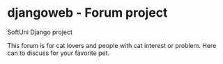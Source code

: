 # djangoweb - Forum project
SoftUni Django project


This forum is for cat lovers and people with cat interest or problem. Here can to discuss for your favorite pet.

<img src="https://drive.google.com/file/d/1xVgDIvDG2zR_ysESY0HYGdkRwZpnNW2s/view?usp=share_link" alt="" title="" />




